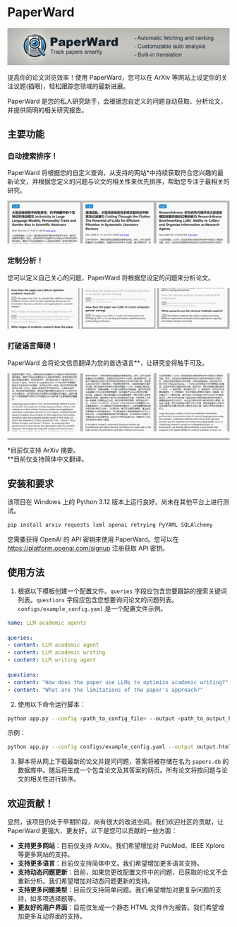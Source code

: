 # PaperWard

![logo](docs/logo.png "logo")

提高你的论文浏览效率！使用 PaperWard，您可以在 ArXiv 等网站上设定你的关注议题(插眼)，轻松跟踪您领域的最新进展。

PaperWard 是您的私人研究助手，会根据您自定义的问题自动获取、分析论文，并提供简明的相关研究报告。

## 主要功能

### 自动搜索排序！
PaperWard 将根据您的自定义查询，从支持的网站*中持续获取符合您兴趣的最新论文，并根据您定义的问题与论文的相关性来优先排序，帮助您专注于最相关的研究。

![Automated Paper Fetching](docs/Screenshot_1.png "Automated Paper Fetching")

### 定制分析！

您可以定义自己关心的问题，PaperWard 将根据您设定的问题来分析论文。

![User-Driven Analysis](docs/Screenshot_2.png "User-Driven Analysis")

### 打破语言障碍！

PaperWard 会将论文信息翻译为您的首选语言**，让研究变得触手可及。

![Translation](docs/Screenshot_3.png "Translation")

---

*目前仅支持 ArXiv 摘要。  
**目前仅支持简体中文翻译。

## 安装和要求

该项目在 Windows 上的 Python 3.12 版本上运行良好。尚未在其他平台上进行测试。

```bash
pip install arxiv requests lxml openai retrying PyYAML SQLAlchemy
```

您需要获得 OpenAI 的 API 密钥来使用 PaperWard。您可以在 https://platform.openai.com/signup 注册获取 API 密钥。

## 使用方法

1. 根据以下模板创建一个配置文件。`queries` 字段应包含您要跟踪的搜索关键词列表。`questions` 字段应包含您想要询问论文的问题列表。`configs/example_config.yaml` 是一个配置文件示例。

```yaml
name: LLM academic agents

queries:
- content: LLM academic agent
- content: LLM academic writing
- content: LLM writing agent

questions:
- content: "How does the paper use LLMs to optimize academic writing?"
- content: "What are the limitations of the paper's approach?"
```

2. 使用以下命令运行脚本：

```bash
python app.py --config <path_to_config_file> --output <path_to_output_html> [--rpm <requests_per_minute>]
```

示例：

```bash
python app.py --config configs/example_config.yaml --output output.html
```

3. 脚本将从网上下载最新的论文并提问问题，答案将被存储在名为 `papers.db` 的数据库中。随后将生成一个包含论文及其答案的网页。所有论文将按问题与论文的相关性进行排序。

## 欢迎贡献！

显然，该项目仍处于早期阶段，尚有很大的改进空间。我们欢迎社区的贡献，让 PaperWard 更强大、更友好。以下是您可以贡献的一些方面：

- **支持更多网站**：目前仅支持 ArXiv。我们希望增加对 PubMed、IEEE Xplore 等更多网站的支持。
- **支持更多语言**：目前仅支持简体中文。我们希望增加更多语言支持。
- **支持动态问题更新**：目前，如果您更改配置文件中的问题，已获取的论文不会重新分析。我们希望增加对动态问题更新的支持。
- **支持更多问题类型**：目前仅支持简单问题。我们希望增加对更复杂问题的支持，如多项选择题等。
- **更友好的用户界面**：目前仅生成一个静态 HTML 文件作为报告。我们希望增加更多互动界面的支持。